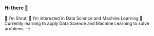 ### Hi there 👋
👋 I’m Shruti
👀 I’m interested in Data Science and Machine Learning
🌱 Currently learning to apply Data Science and Machine Learning to solve problems
-->

<!--
**shrutiraj25/shrutiraj25** is a ✨ _special_ ✨ repository because its `README.md` (this file) appears on your GitHub profile.

Here are some ideas to get you started:
👋 I’m Shruti
👀 I’m interested in Data Science and Machine Learning
🌱 Currently learning to apply Data Science and Machine Learning to solve problems
-->
